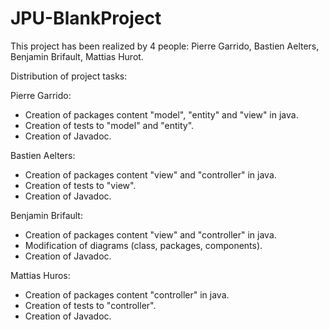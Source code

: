 ﻿# JPU-BlankProject

This project has been realized by 4 people:
Pierre Garrido, Bastien Aelters, Benjamin Brifault, Mattias Hurot.

Distribution of project tasks:

Pierre Garrido:
- Creation of packages content "model", "entity" and "view" in java.
- Creation of tests to "model" and "entity".
- Creation of Javadoc.

Bastien Aelters:
- Creation of packages content "view" and "controller" in java.
- Creation of tests to "view".
- Creation of Javadoc.

Benjamin Brifault:
- Creation of packages content "view" and "controller" in java.
- Modification of diagrams (class, packages, components).
- Creation of Javadoc.

Mattias Huros:
- Creation of packages content "controller" in java.
- Creation of tests to "controller".
- Creation of Javadoc.